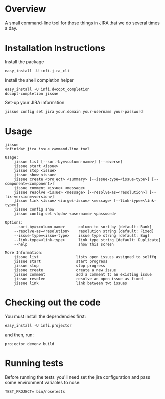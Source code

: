 Overview
========
A small command-line tool for those things in JIRA that we do several times a day.


Installation Instructions
=========================

Install the package

    easy_install -U infi.jira_cli

Install the shell completion helper

    easy_install -U infi.docopt_completion
    docopt-completion jissue

Set-up your JIRA information

    jissue config set jira.your.domain your-username your-password


Usage
=========================

    jissue
    infinidat jira issue command-line tool

    Usage:
        jissue list [--sort-by=<column-name>] [--reverse]
        jissue start <issue>
        jissue stop <issue>
        jissue show <issue>
        jissue create <project> <summary> [--issue-type=<issue-type>] [--component=<component>]
        jissue comment <issue> <message>
        jissue resolve <issue> <message> [--resolve-as=<resolution>] [--fix-version=<version>]
        jissue link <issue> <target-issue> <message> [--link-type=<link-type>]
        jissue config show
        jissue config set <fqdn> <username> <password>

    Options:
        --sort-by=<column-name>      column to sort by [default: Rank]
        --resolve-as=<resolution>    resolution string [default: Fixed]
        --issue-type=<issue-type>    issue type string [default: Bug]
        --link-type=<link-type>      link type string [default: Duplicate]
        --help                       show this screen

    More Information:
        jissue list                 lists open issues assigned to selffg
        jissue start                start progress
        jissue stop                 stop progress
        jissue create               create a new issue
        jissue comment              add a comment to an existing issue
        jissue resolve              resolve an open issue as fixed
        jissue link                 link between two issues


Checking out the code
=====================

You must install the dependencies first:

    easy_install -U infi.projector

and then, run:

    projector devenv build


Running tests
=============

Before running the tests, you'll need set the jira configuration and pass some environment variables to nose:

    TEST_PROJECT= bin/nosetests